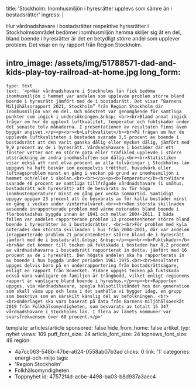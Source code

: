 title: 'Stockholm: Inomhusmiljön i hyresrätter upplevs som sämre än i bostadsrätter'
ingress: |
  <p>Hur vårdnadshavare i bostadsrätter respektive hyresrätter i Stockholmsområdet bedömer inomhusmiljön hemma skiljer sig åt en del, bland boende i hyresrätter är det en betydligt större andel som upplever problem. Det visar en ny rapport från Region Stockholm.
  </p>
  
intro_image: /assets/img/51788571-dad-and-kids-play-toy-railroad-at-home.jpg
long_form:
  -
    type: text
    text: '<p>När vårdnadshavare i Stockholms län fick bedöma inomhusmiljön i hemmet var andelen som upplevde problem större bland boende i hyresrätt jämfört med de i bostadsrätt. Det visar “Barnens Miljöhälsorapport 2021, Stockholm” från Region Stockholm där inomhusmiljön var en del. Och mönstret var genomgående för samtliga punkter som ingick i undersökningen.&nbsp; <br><br>Bland annat ingick frågor om hur de upplevt luftkvalitet, temperatur och fuktskador under det senaste tolv månaderna. I presentationen av resultaten finns även byggår angivet.</p><p><br><b>Luftkvalitet</b><br>På frågan om hur de upplevde luftkvaliteten i bostaden svarade 3,5 procent av boende i bostadsrätt att den varit ganska dålig eller mycket dålig, jämfört med 9,9 procent av de i hyresrätt. Vårdnadshavare i bostäder där ett fönster vetter mot en större gata eller trafikled upplevde i större utsträckning än andra inomhusluften som dålig.<br><br>Statistiken visar också att runt elva procent av alla tolvåringar i Stockholms län uppgavs ha haft besvär som exempelvis trötthet, huvudvärk eller luftvägsproblem minst en gång i veckan på grund av inomhusmiljön i hemmet och/eller i skolan.<br><br></p><p><b>Temperatur</b><br>Vidare svarade 40 procent av samtliga tillfrågade vårdnadshavare (i småhus, bostadsrätt och hyresrätt) att de besvärats av för höga inomhustemperaturer minst en gång per vecka sommartid. Samtidigt uppgav uppgav 23 procent att de besvärats av för kalla bostäder minst en gång i veckan under vinterhalvåret.<br><br>Den största skillnaden avseende inrapporterade problem med värme noterades bland boende i flerbostadshus byggda innan år 1941 och mellan 2004-2011. I båda fallen var andelen rapporterade problem 13 procentenheter större bland boende i hyresrätter än i bostadsrätter. <br><br>För problem med kyla noterades den största skillnaden i hus från 2004-2011, där var andelen inrapporterade problem 21 procentenheter större bland de i hyresrätt jämfört med de i bostadsrätt.&nbsp; &nbsp;</p><p><br><b>Fuktskador</b><br>När det kommer till tecken på fuktskada i bostaden har 8,2 procent av vårdnadshavarna i bostadsrätt rapporterat in detta, jämfört med 16 procent av de i hyresrätt. Den högsta andelen ska ha rapporterats in av boende i hus byggda under perioden 1961-1975.<br><br>Resultatet uppges delvis bero på en underrapportering från bostadsrättsägare, enligt en rapport från Boverket. Vidare uppges tecken på fuktskada också vara vanligare om familjen är trångbodd, vilket enligt regionens rapport är vanligare bland boende i hyreshus.</p><p><br>Rapporten uppges, via vårdnadshavare, spegla hälsotillståndet hos den generation som skall växa upp och leva i det samhälle vi bygger idag, en grupp som beskrivs som en särskilt känslig del av befolkningen. <br><br>Underlaget ska vara baserat på data från Barnens miljöhälsoenkät 2019 från Folkhälsomyndigheten, som besvarats av totalt 15 347 vårdnadshavare i Stockholms län. I flera av länets kommuner var svarsfrekvensen över 60 procent.</p>'
template: articles/article
sponsored: false
hide_from_home: false
artikel_typ: nyhet
views: 109
puff_font_size: 24
article_font_size: 24
topnews_font_size: 48
region:
  - 4a7cc063-548b-47be-a624-0558ab07b3ad
clicks: 0
link: '1'
categories: energi-och-miljo
tags:
  - 'Region Stockholm'
  - Folkhälsomyndigheten
  - Toppnyhet
id: 47572f4d-acbe-4498-ba03-b8d937a3aec4
